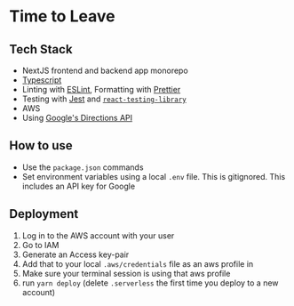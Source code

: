 # Time to Leave

## Tech Stack

- NextJS frontend and backend app monorepo
- [Typescript](https://www.typescriptlang.org/)
- Linting with [ESLint](https://eslint.org/), Formatting with [Prettier](https://prettier.io/)
- Testing with [Jest](https://jestjs.io/) and [`react-testing-library`](https://testing-library.com/docs/react-testing-library/intro)
- AWS
- Using [Google's Directions API](https://developers.google.com/maps/documentation/javascript/directions)

## How to use

- Use the `package.json` commands
- Set environment variables using a local `.env` file. This is gitignored. This includes an API key for Google

## Deployment

1. Log in to the AWS account with your user
2. Go to IAM
3. Generate an Access key-pair
4. Add that to your local `.aws/credentials` file as an aws profile in
5. Make sure your terminal session is using that aws profile
6. run `yarn deploy` (delete `.serverless` the first time you deploy to a new account)
